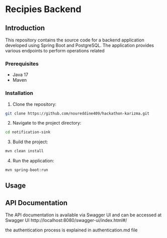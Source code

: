 # Recipies Backend

## Introduction

This repository contains the source code for a backend application developed using Spring Boot and PostgreSQL. The application provides various endpoints to perform operations related 

### Prerequisites

- Java 17
- Maven

### Installation

1. Clone the repository:
  ```bash
  git clone https://github.com/noureddine409/hackathon-karizma.git
  ```
2. Navigate to the project directory:
  ```bash
  cd notification-sink
  ```
3. Build the project:
  ```bash
  mvn clean install
  ```
4. Run the application:
  ```bash
  mvn spring-boot:run
  ```

## Usage


## API Documentation

The API documentation is available via Swagger UI and can be accessed at Swagger UI http://localhost:8080/swagger-ui/index.html#/

the authentication process is explained in authentication.md file
